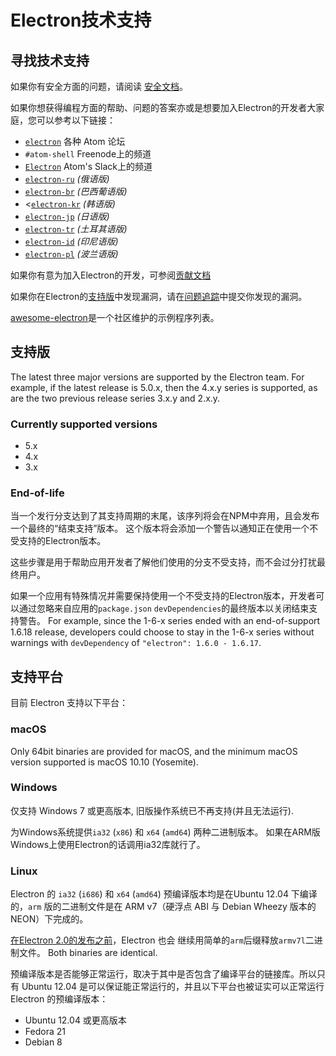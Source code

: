 # Electron技术支持

## 寻找技术支持

如果你有安全方面的问题，请阅读 [安全文档](../../SECURITY.md)。

如果你想获得编程方面的帮助、问题的答案亦或是想要加入Electron的开发者大家庭，您可以参考以下链接：

* [`electron`](https://discuss.atom.io/c/electron) 各种 Atom 论坛
* `#atom-shell` Freenode上的频道
* [`Electron`](https://atom-slack.herokuapp.com) Atom's Slack上的频道
* [`electron-ru`](https://telegram.me/electron_ru) *(俄语版)*
* [`electron-br`](https://electron-br.slack.com) *(巴西葡语版)*
* <[`electron-kr`](https://electron-kr.github.io/electron-kr) *(韩语版)*
* [`electron-jp`](https://electron-jp.slack.com) *(日语版)*
* [`electron-tr`](https://electron-tr.herokuapp.com) *(土耳其语版)*
* [`electron-id`](https://electron-id.slack.com) *(印尼语版)*
* [`electron-pl`](https://electronpl.github.io) *(波兰语版)*

如果你有意为加入Electron的开发，可参阅[贡献文档](../../CONTRIBUTING.md)

如果你在Electron的[支持版](#supported-versions)中发现漏洞，请在[问题追踪](../development/issues.md)中提交你发现的漏洞。

[awesome-electron](https://github.com/sindresorhus/awesome-electron)是一个社区维护的示例程序列表。

## 支持版

The latest three major versions are supported by the Electron team. For example, if the latest release is 5.0.x, then the 4.x.y series is supported, as are the two previous release series 3.x.y and 2.x.y.

### Currently supported versions

* 5.x
* 4.x
* 3.x

### End-of-life

当一个发行分支达到了其支持周期的末尾，该序列将会在NPM中弃用，且会发布一个最终的“结束支持”版本。 这个版本将会添加一个警告以通知正在使用一个不受支持的Electron版本。

这些步骤是用于帮助应用开发者了解他们使用的分支不受支持，而不会过分打扰最终用户。

如果一个应用有特殊情况并需要保持使用一个不受支持的Electron版本，开发者可以通过忽略来自应用的`package.json` `devDependencies`的最终版本以关闭结束支持警告。 For example, since the 1-6-x series ended with an end-of-support 1.6.18 release, developers could choose to stay in the 1-6-x series without warnings with `devDependency` of `"electron": 1.6.0 - 1.6.17`.

## 支持平台

目前 Electron 支持以下平台：

### macOS

Only 64bit binaries are provided for macOS, and the minimum macOS version supported is macOS 10.10 (Yosemite).

### Windows

仅支持 Windows 7 或更高版本, 旧版操作系统已不再支持(并且无法运行).

为Windows系统提供`ia32` (`x86`) 和 `x64` (`amd64`) 两种二进制版本。 如果在ARM版Windows上使用Electron的话调用ia32库就行了。

### Linux

Electron 的 `ia32` (`i686`) 和 `x64` (`amd64`) 预编译版本均是在Ubuntu 12.04 下编译的，`arm` 版的二进制文件是在 ARM v7（硬浮点 ABI 与 Debian Wheezy 版本的 NEON）下完成的。

[在Electron 2.0的发布之前](https://github.com/electron/electron/blob/master/docs/api/breaking-changes.md#duplicate-arm-assets)，Electron 也会 继续用简单的` arm `后缀释放` armv7l `二进制文件。 Both binaries are identical.

预编译版本是否能够正常运行，取决于其中是否包含了编译平台的链接库。所以只有 Ubuntu 12.04 是可以保证能正常运行的，并且以下平台也被证实可以正常运行 Electron 的预编译版本：

* Ubuntu 12.04 或更高版本
* Fedora 21
* Debian 8